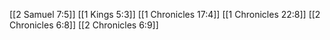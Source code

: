 [[2 Samuel 7:5]]
[[1 Kings 5:3]]
[[1 Chronicles 17:4]]
[[1 Chronicles 22:8]]
[[2 Chronicles 6:8]]
[[2 Chronicles 6:9]]
